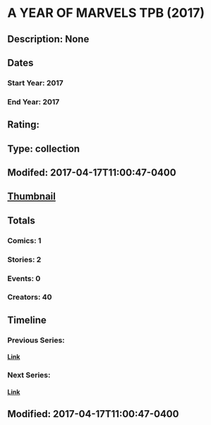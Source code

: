 # A YEAR OF MARVELS TPB (2017)
## Description: None
## Dates
### Start Year: 2017
### End Year: 2017
## Rating: 
## Type: collection
## Modifed: 2017-04-17T11:00:47-0400
## [Thumbnail](http://i.annihil.us/u/prod/marvel/i/mg/b/40/image_not_available.jpg)
## Totals
### Comics: 1
### Stories: 2
### Events: 0
### Creators: 40
## Timeline
### Previous Series: 
#### [Link]()
### Next Series: 
#### [Link]()
## Modified: 2017-04-17T11:00:47-0400